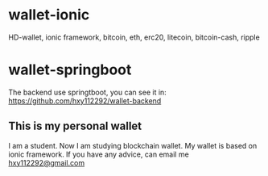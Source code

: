# wallet-ionic
HD-wallet, ionic framework, bitcoin, eth, erc20, litecoin, bitcoin-cash, ripple

# wallet-springboot
The backend use springtboot, you can see it in: https://github.com/hxy112292/wallet-backend
## This is my personal wallet

I am a student. Now I am studying blockchain wallet.
My wallet is based on ionic framework.
If you have any advice, can email me [hxy112292@gmail.com](hxy112292@gmail.com)
